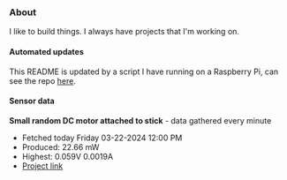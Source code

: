 ### About
I like to build things. I always have projects that I'm working on.

#### Automated updates
This README is updated by a script I have running on a Raspberry Pi, can see the repo [here](https://github.com/jdc-cunningham/raspi-git-repo-updater).

#### Sensor data


**Small random DC motor attached to stick** - data gathered every minute
- Fetched today Friday 03-22-2024 12:00 PM
- Produced: 22.66 mW
- Highest: 0.059V 0.0019A
- [Project link](https://github.com/jdc-cunningham/turbine-raspi)